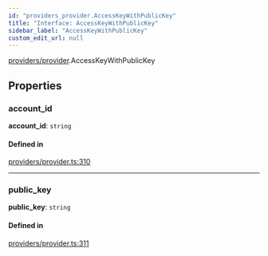 ```yaml
---
id: "providers_provider.AccessKeyWithPublicKey"
title: "Interface: AccessKeyWithPublicKey"
sidebar_label: "AccessKeyWithPublicKey"
custom_edit_url: null
---
```


[providers/provider](../modules/providers_provider.md).AccessKeyWithPublicKey

## Properties

### account\_id

 **account\_id**: `string`

#### Defined in

[providers/provider.ts:310](https://github.com/near/near-api-js/blob/ecc6fa8f/packages/near-api-js/src/providers/provider.ts#L310)

___

### public\_key

 **public\_key**: `string`

#### Defined in

[providers/provider.ts:311](https://github.com/near/near-api-js/blob/ecc6fa8f/packages/near-api-js/src/providers/provider.ts#L311)
